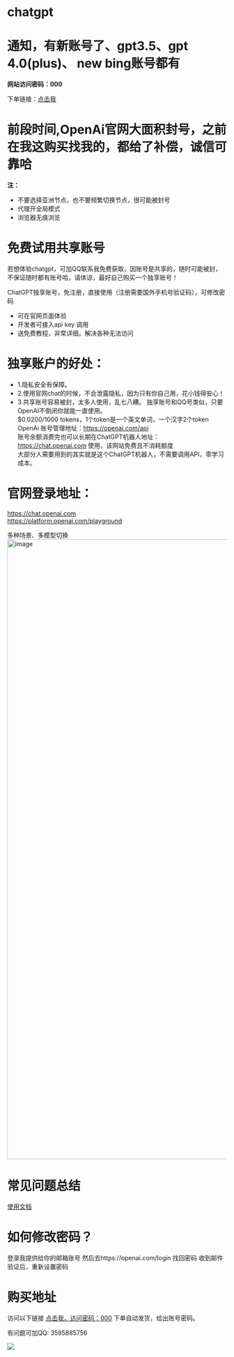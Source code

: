 # chatgpt
# 通知，有新账号了、gpt3.5、gpt 4.0(plus)、 new bing账号都有

**网站访问密码：000**

下单链接：[点击我](https://gpt.vip.coding3min.com)

# 前段时间,OpenAi官网大面积封号，之前在我这购买找我的，都给了补偿，诚信可靠哈
**注：** 
 - 不要选择亚洲节点，也不要频繁切换节点，很可能被封号
 - 代理开全局模式
 - 浏览器无痕浏览

# 免费试用共享账号
若想体验chatgpt，可加QQ联系我免费获取，因账号是共享的，随时可能被封，不保证随时都有账号哈，请体谅，最好自己购买一个独享账号！


ChatGPT独享账号，免注册，直接使用（注册需要国外手机号验证码），可修改密码 
- 可在官网页面体验
- 开发者可接入api key 调用
- 送免费教程，非常详细。解决各种无法访问
# 独享账户的好处：
- 1.隐私安全有保障。
- 2.使用官网chat的时候，不会泄露隐私，因为只有你自己用，花小钱得安心！
- 3.共享账号容易被封，太多人使用，乱七八糟。
独享账号和QQ号类似，只要OpenAI不倒闭你就能一直使用。      
$0.0200/1000 tokens，1个token是一个英文单词，一个汉字2个token    
OpenAi 账号管理地址：https://openai.com/api    
账号余额消费完也可以长期在ChatGPT机器人地址：https://chat.openai.com 使用，该网站免费且不消耗额度     
大部分人需要用到的其实就是这个ChatGPT机器人，不需要调用API，零学习成本。

# 官网登录地址：
https://chat.openai.com   
https://platform.openai.com/playground    

多种场景、多模型切换   
<img width="1424" alt="image" src="https://user-images.githubusercontent.com/37654647/223651668-98b916ef-d2b0-4ded-962d-7dbb3a69aae4.png">   

# 常见问题总结

[使用文档](https://www-jiker-com.feishu.cn/docx/D1pzd26RloK7imxbFt5chRd6nsz)

# 如何修改密码？
登录我提供给你的邮箱账号
然后去https://openai.com/login 找回密码
收到邮件验证后，重新设置密码

# 购买地址
访问以下链接 [点击我，访问密码：000](https://gpt.vip.coding3min.com) 下单自动发货，给出账号密码。

有问题可加QQ: 3595885756


![](https://user-images.githubusercontent.com/37654647/223638487-b4e7b3a3-b519-4f48-ac93-4d11fb027bfc.png)




